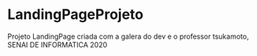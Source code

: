 # LandingPageProjeto
Projeto LandingPage criada com a galera do dev e o professor tsukamoto, SENAI DE INFORMATICA 2020
